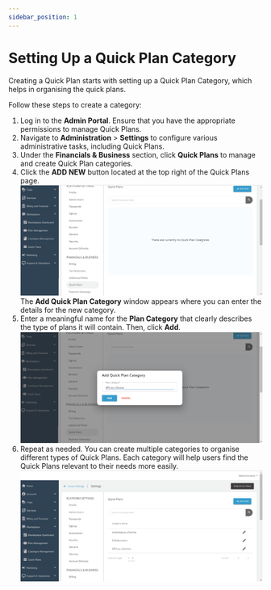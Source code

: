 ```yaml
---
sidebar_position: 1
---
```

# Setting Up a Quick Plan Category

Creating a Quick Plan starts with setting up a Quick Plan Category, which helps in organising the quick plans. 

Follow these steps to create a category:

1. Log in to the **Admin Portal**. Ensure that you have the appropriate permissions to manage Quick Plans.
2. Navigate to **Administration** > **Settings** to configure various administrative tasks, including Quick Plans.
3. Under the **Financials & Business** section, click **Quick Plans** to manage and create Quick Plan categories.
4. Click the **ADD NEW** button located at the top right of the Quick Plans page.
   ![Managing Quick Plans](img/QuickPlans1.png)
	The **Add Quick Plan Category** window appears where you can enter the details for the new category.	
5. Enter a meaningful name for the **Plan Category** that clearly describes the type of plans it will contain. Then, click **Add**.
	![Managing Quick Plans](img/QuickPlans2.png)
6. Repeat as needed. You can create multiple categories to organise different types of Quick Plans. Each category will help users find the Quick Plans relevant to their needs more easily.      
  ![Managing Quick Plans](img/QuickPlans3.png)





